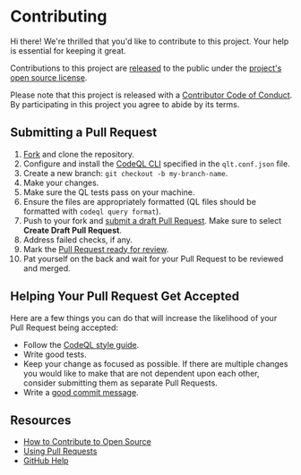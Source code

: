 # Contributing

[fork]: https://github.com/advanced-security/codeql-sap-js/fork
[style]: https://github.com/github/codeql/blob/main/docs/ql-style-guide.md

Hi there! We're thrilled that you'd like to contribute to this project. Your help is essential for keeping it great.

Contributions to this project are [released](https://help.github.com/articles/github-terms-of-service/#6-contributions-under-repository-license) to the public under the [project's open source license](LICENSE.txt).

Please note that this project is released with a [Contributor Code of Conduct](CODE_OF_CONDUCT.md). By participating in this project you agree to abide by its terms.

## Submitting a Pull Request

1. [Fork][fork] and clone the repository.
1. Configure and install the [CodeQL CLI](https://github.com/github/codeql-cli-binaries/releases) specified in the `qlt.conf.json` file.
1. Create a new branch: `git checkout -b my-branch-name`.
1. Make your changes.
1. Make sure the QL tests pass on your machine.
1. Ensure the files are appropriately formatted (QL files should be formatted with `codeql query format`).
1. Push to your fork and [submit a draft Pull Request](https://github.com/advanced-security/codeql-sap-js/compare). Make sure to select **Create Draft Pull Request**.
1. Address failed checks, if any.
1. Mark the [Pull Request ready for review](https://docs.github.com/en/pull-requests/collaborating-with-pull-requests/proposing-changes-to-your-work-with-pull-requests/changing-the-stage-of-a-pull-request#marking-a-pull-request-as-ready-for-review).
1. Pat yourself on the back and wait for your Pull Request to be reviewed and merged.

## Helping Your Pull Request Get Accepted

Here are a few things you can do that will increase the likelihood of your Pull Request being accepted:

- Follow the [CodeQL style guide][style].
- Write good tests.
- Keep your change as focused as possible. If there are multiple changes you would like to make that are not dependent upon each other, consider submitting them as separate Pull Requests.
- Write a [good commit message](http://tbaggery.com/2008/04/19/a-note-about-git-commit-messages.html).

## Resources

- [How to Contribute to Open Source](https://opensource.guide/how-to-contribute/)
- [Using Pull Requests](https://help.github.com/articles/about-pull-requests/)
- [GitHub Help](https://help.github.com)

